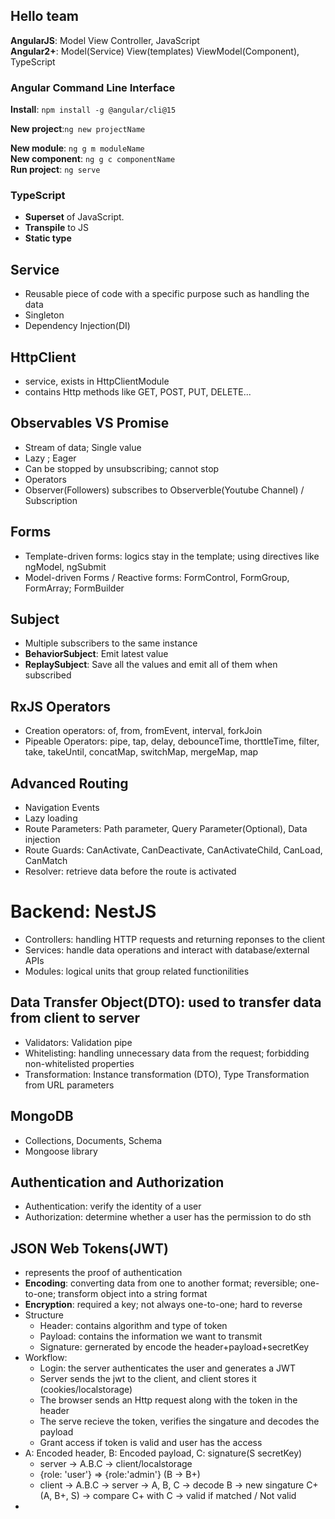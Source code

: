 ## Hello team

**AngularJS**: Model View Controller, JavaScript<br>
**Angular2+**: Model(Service) View(templates) ViewModel(Component), TypeScript

### Angular Command Line Interface
**Install**: ```npm install -g @angular/cli@15```

**New project**:```ng new projectName```

**New module**: ```ng g m moduleName```
<br>
**New component**: ```ng g c componentName```
<br>
**Run project**: ```ng serve```

### TypeScript
- **Superset** of JavaScript. 
- **Transpile** to JS
- **Static type**

## Service
- Reusable piece of code with a specific purpose such as handling the data
- Singleton
- Dependency Injection(DI)

## HttpClient
- service, exists in HttpClientModule
- contains Http methods like GET, POST, PUT, DELETE...
## Observables VS Promise
- Stream of data; Single value
- Lazy ; Eager
- Can be stopped by unsubscribing; cannot stop
- Operators
- Observer(Followers) subscribes to Observerble(Youtube Channel) / Subscription

## Forms
- Template-driven forms: logics stay in the template; using directives like ngModel, ngSubmit
- Model-driven Forms / Reactive forms: FormControl, FormGroup, FormArray; FormBuilder

## Subject
- Multiple subscribers to the same instance
- **BehaviorSubject**: Emit latest value
- **ReplaySubject**: Save all the values and emit all of them when subscribed

## RxJS Operators
- Creation operators: of, from, fromEvent, interval, forkJoin
- Pipeable Operators: pipe, tap, delay, debounceTime, thorttleTime, filter, take, takeUntil, concatMap, switchMap, mergeMap, map

## Advanced Routing
- Navigation Events
- Lazy loading
- Route Parameters: Path parameter, Query Parameter(Optional), Data injection
- Route Guards: CanActivate, CanDeactivate, CanActivateChild, CanLoad, CanMatch
- Resolver: retrieve data before the route is activated


# Backend: NestJS
- Controllers: handling HTTP requests and returning reponses to the client
- Services: handle data operations and interact with database/external APIs
- Modules: logical units that group related functionilities
## Data Transfer Object(DTO): used to transfer data from client to server
- Validators: Validation pipe
- Whitelisting: handling unnecessary data from the request; forbidding non-whitelisted properties
- Transformation: Instance transformation (DTO), Type Transformation from URL parameters
## MongoDB
- Collections, Documents, Schema
- Mongoose library
## Authentication and Authorization
- Authentication: verify the identity of a user
- Authorization: determine whether a user has the permission to do sth
## JSON Web Tokens(JWT)
- represents the proof of authentication
- **Encoding**: converting data from one to another format; reversible; one-to-one; transform object into a string format
- **Encryption**: required a key; not always one-to-one; hard to reverse
- Structure
    - Header: contains algorithm and type of token
    - Payload: contains the information we want to transmit
    - Signature: gernerated by encode the header+payload+secretKey
- Workflow:
    - Login: the server authenticates the user and generates a JWT 
    - Server sends the jwt to the client, and client stores it (cookies/localstorage)
    - The browser sends an Http request along with the token in the header
    - The serve recieve the token, verifies the singature and decodes the payload
    - Grant access if token is valid and user has the access
- A: Encoded header, B: Encoded payload, C: signature(S secretKey)
    - server -> A.B.C -> client/localstorage 
    - {role: 'user'} => {role:'admin'} (B -> B+)
    - client -> A.B.C -> server -> A, B, C -> decode B -> new singature C+(A, B+, S) -> compare C+ with C -> valid if matched / Not valid
- 